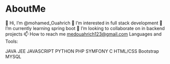# AboutMe
👋 Hi, I’m @mohamed_Ouahrich
👀 I’m interested in full stack development
🌱 I’m currently learning spring boot
💞️ I’m looking to collaborate on in backend projects
📫 How to reach me medouahrich123@gmail.com
Languages and Tools:

JAVA
JEE
JAVASCRIPT
PYTHON
PHP
SYMFONY
C
HTML/CSS
Bootstrap
MYSQL
